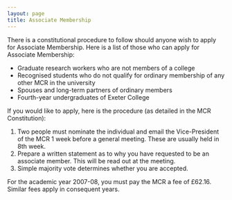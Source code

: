 ```yaml
---
layout: page
title: Associate Membership
---
```

There is a constitutional procedure to follow should anyone wish to apply for Associate Membership.
Here is a list of those who can apply for Associate Membership:

* Graduate research workers who are not members of a college
* Recognised students who do not qualify for ordinary membership of any other MCR in the university
* Spouses and long-term partners of ordinary members
* Fourth-year undergraduates of Exeter College

If you would like to apply, here is the procedure (as detailed in the MCR Constitution):

1. Two people must nominate the individual and email the Vice-President of the MCR 1 week before a general meeting. These are usually held in 8th week.
2. Prepare a written statement as to why you have requested to be an associate member. This will be read out at the meeting.
3. Simple majority vote determines whether you are accepted.

For the academic year 2007-08, you must pay the MCR a fee of £62.16. Similar fees apply in consequent years.
